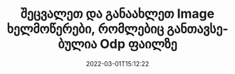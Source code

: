 ---
############################# Static ############################
layout: "auto-gen-signature"
date: 2022-03-01T15:12:22
draft: false
operation: Update
signaturetype: Image
fileformat: Odp
productName: .NET
lang: ka
productCode: net
otherformats: pdf doc docx docm dot dotm dotx odt ott rtf xls xlsx xlsm xlsb csv ods ots xltx xltm ppt pptx pps ppsx odp otp potx potm pptm ppsm
breadcrumb: Put Image signature on Odp for C#

############################# Head ############################
head_title: "განაახლეთ Image ხელმოწერები, რომლებიც განთავსებულია Odp ფაილებზე C#-ით"
head_description: "გამოიყენეთ მარტივი და გასაგები .NET კოდი Image ხელმოწერების განახლებისთვის ხელმოწერილ Odp დოკუმენტებში."

############################# Header ############################
title: "შეცვალეთ და განაახლეთ Image ხელმოწერები, რომლებიც განთავსებულია Odp ფაილზე"
description: "API .NET-ისთვის უზრუნველყოფს ფუნქციონირებას Image ხელმოწერების განახლებისთვის Odp დოკუმენტებში. განაახლეთ ელექტრონული ხელმოწერები თქვენს Odp დოკუმენტებში C# კოდის რამდენიმე სტრიქონით სწრაფად და მარტივად."
bg_image: "https://cms.admin.containerize.com/templates/aspose/App_Themes/V3/images/bg/header1.png"
bg_overlay: false
button:
    enable: true

############################# SubMenu ############################
submenu:
    enable: true

    left:
        img_alt: "GroupDocs.Signature for .NET"
        image: "https://cms.admin.containerize.com/templates/groupdocs/images/product-logos/90x90-noborder/groupdocs-signature-net.png"
        product: "GroupDocs.Signature"
        platform: ".NET"



############################# About ############################
about:
    enable: true
    title: "შეიტყვეთ GroupDocs.Signature for .NET API ფუნქციების შესახებ"
    content: |
        [GroupDocs.Signature for .NET](https://products.groupdocs.com/signature/net/) API ფუნქციონალობა შეიცავს საშუალების ფართო არჩევანს მოთხოვნის დოკუმენტების ფორმატებში ელექტრონული ხელმოწერების გამოყენებით დასამუშავებლად. მხარდაჭერილია ელექტრონული ხელმოწერების ფართო სპექტრი, როგორიცაა ტექსტები, სურათები, ციფრული სერთიფიკატები, შტრიხკოდები, QR-კოდები, შტამპები ან მეტამონაცემები. კლიენტებს შეუძლიათ დაამატონ, წაშალონ, შეცვალონ, დაადასტურონ ან მოძებნონ ციფრული ხელმოწერები PDF ფაილებში, MS Word დოკუმენტებში, MS Excel სამუშაო წიგნებში, MS PowerPoint პრეზენტაციებში, Adobe Photoshop ფაილებსა და გამოსახულების სხვადასხვა ფორმატებში. უამრავი სასარგებლო ფუნქცია და პარამეტრი ხელმისაწვდომია.
    

############################# Steps ############################
steps:
    enable: true
    title_left: "როგორ შევცვალოთ Image ხელმოწერა თქვენს Odp დოკუმენტში"
    content_left: |
        [GroupDocs.Signature for .NET](https://products.groupdocs.com/signature/net/) შეიცავს სასარგებლო ფუნქციებს, როგორიცაა Image ხელმოწერების განახლება, რომლებიც განთავსებულია Odp დოკუმენტებზე. ეს შესაძლებელს ხდის ხელმოწერის ფუნქციების შეცვლას დამატებითი კოდის გარეშე.
        
        * დასაწყისისთვის, შექმენით Signature ობიექტი, რომელიც გადადის როგორც კონსტრუქტორის პარამეტრის გზა დოკუმენტში, რომელიც უნდა განახლდეს.
        * შემდეგ, შექმენით შესაბამისი კონკრეტული ხელმოწერის ობიექტი და დააყენეთ მისი იდენტიფიკატორი და თვისებები, რომლებიც უნდა შეიცვალოს.
        * და ბოლოს, გამოიძახეთ ხელმოწერის განახლების მეთოდი კონკრეტული ხელმოწერის ობიექტის გავლისას.
        * დაამუშავეთ შედეგების განახლება თქვენი შეტყობინებით.

    title_right: "სისტემის მოთხოვნები"
    content_right: |
        GroupDocs.Signature for .NET მხარდაჭერილია ყველა ძირითად პლატფორმაზე და ოპერაციულ სისტემაზე. ქვემოთ მოცემული კოდის შესრულებამდე, დარწმუნდით, რომ თქვენს სისტემაში დაინსტალირებული გაქვთ შემდეგი წინაპირობები.

        * ოპერაციული სისტემები: Microsoft Windows, Linux, MacOS
        * განვითარების გარემო: Microsoft Visual Studio, Xamarin, MonoDevelop
        * Frameworks: .NET Framework, .NET Standard, .NET Core, Mono
        * ჩამოტვირთეთ GroupDocs.Signature for .NET-ის უახლესი ვერსია [Nuget]-დან (https://www.nuget.org/packages/groupdocs.signature)
         
    code: |
        ```csharp    
                
        // Set up input Odp file
        string filePath = "input.odp";

        // Instantiate Signature for input file
        using (GroupDocs.Signature.Signature signature = new GroupDocs.Signature.Signature(filePath))
        {
                // Id of signature which is supposed to be updated
                // such Id might be got as a result of search operation
                string id = "ff988ab1-7403-4c8d-8db7-f2a56b9f8530";

                // provide signature features to update
                // set up particular signature id
                ImageSignature signatureToUpdate = new ImageSignature(id)
                {
                    // specify signature width
                    Width = 170,
                    // specify signature height
                    Height = 250,
                    // set left position
                    Left = 10,
                    // set top position
                    Top = 10
                };

                // update signature
                bool updateResult = signature.Update(signatureToUpdate);

                // process updation result
                if (updateResult)
                {
                    Console.WriteLine("Signature was updated successfully!");
                }
        }
        ```

############################# Demos ############################
demos:
    enable: true
    title: "Image ხელმოწერების განახლება დოკუმენტის გვერდებზე - ცოცხალი დემო"
    content: |
       შეცვალეთ Odp დოკუმენტის სხვადასხვა ელექტრონული ხელმოწერა ახლავე, ეწვიეთ [GroupDocs.Signature App](https://products.groupdocs.app/signature/family) ვებსაიტს.          

############################# More Formats ############################
more_formats:
    enable: true
    title: "განაახლეთ სხვადასხვა Image ხელმოწერები C#-ის საშუალებით"
    content: |
        "ციფრული ხელმოწერების რედაქტირება, რომლებიც განთავსებულია სხვადასხვა დოკუმენტის ფორმატში. განაახლეთ ხელმოწერების მონაცემები დამატებითი კოდის გარეშე."
    format: 
       
       
back_to_top:
    enable: true
---